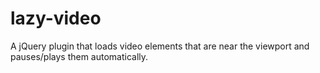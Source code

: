 lazy-video
==========

A jQuery plugin that loads video elements that are near the viewport and pauses/plays them automatically.
